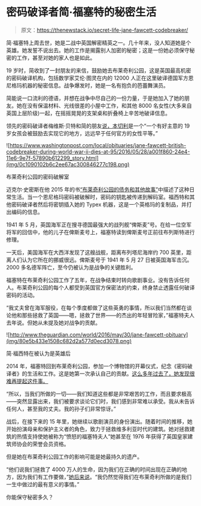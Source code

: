 # 密码破译者简·福塞特的秘密生活

> 原文：<https://thenewstack.io/secret-life-jane-fawcett-codebreaker/>

简·福塞特上周去世，她是二战中英国解密精英之一。几十年来，没人知道她是个英雄。她发誓不说出去。她的工作是揭露别人加密的秘密；这是一份她必须保守秘密的工作，甚至对她的家人也是如此。

19 岁时，简收到了一封朋友的来信，鼓励她去布莱奇利公园，这是英国最高机密的密码破译机构，包括数学家艾伦·图灵在内的 12000 人正在这里破译德国军方恩尼格玛机器的秘密信息。战争爆发时，她是一名有抱负的芭蕾舞演员。

简能说一口流利的德语，并想在战争中尽自己的一份力量，于是她加入了她的朋友。她在没有保温材料、光线很差的小屋中工作，和其他 8000 名女性(大多来自英国上层阶级)一起，在摇摇晃晃的支架桌和折叠椅上辛苦地破译信息。

领先的密码破译者梅维斯·贝特和简的朋友[说，本切利](https://www.theguardian.com/world/2016/may/30/jane-fawcett-obituary)是一个“一个有好主意的 19 岁女孩会被鼓励去实现它的地方，远远早于任何官方的女性平等。”

![https://www.washingtonpost.com/local/obituaries/jane-fawcett-british-codebreaker-during-world-war-ii-dies-at-95/2016/05/28/a001f860-24e4-11e6-9e7f-57890b612299_story.html](img/0c1090102b6c2ee67ac300846277c198.png)

布莱奇利公园的密码破解室

迈克尔·史密斯在他 2015 年的书[“布莱奇利公园的债务和其他故事”](http://www.bletchleyparkresearch.co.uk/debs-of-bletchley-park/?version=meter+at+1&module=meter-Links&pgtype=article&contentId=&mediaId=&referrer=https%3A%2F%2Fwww.google.com%2F&priority=true&action=click&contentCollection=meter-links-click)中描述了这种日常生活。当一个恩尼格玛密码被破解时，密码的钥匙被传递到解码室。福西特和其他密码破译者然后将密钥插入她的 Typex 机器，这是一个英格玛的复制品，并打出编码的信息。

1941 年 5 月，英国海军正在搜寻德国最强大的战列舰“俾斯麦”号。在给一位空军将军的回信中，他的儿子在俾斯麦号上，福塞特读到俾斯麦号正前往布列斯特进行修理。

一天后，美国海军在大西洋发现了这艘战舰，距离布列塔尼海岸约 700 英里，距离人们认为它所在的挪威很远。俾斯麦号于 1941 年 5 月 27 日被英国海军击沉。2000 多名德军阵亡，至今仍被认为是战争的关键胜利。

福塞特在布莱奇利公园工作了五年，在战争结束时转向歌剧事业。没有告诉任何人。布莱奇利公园的每个人都受到英国官方保密法的约束，终身禁止透露任何破译密码的活动。

“我丈夫曾在海军服役，在每个季度都做了这些英勇的事情，所以我们当然都在谈论他和那些拯救了英国——嗯，拯救了世界——的杰出的年轻冒险家，”福塞特夫人去年说。但她从未提及她对战争的贡献。

![http://www.theguardian.com/world/2016/may/30/jane-fawcett-obituary](img/80e5b433e1508c682d2a577d0ecd3078.png)

简·福西特在被认为是英雄后

2014 年，福塞特回到布莱奇利公园，参加一个博物馆的开幕仪式，纪念《密码破译者》的生活和工作。这是她第一次承认自己的贡献。[这么多年过去了，她发现很难再提起这件事。](http://www.post-gazette.com/news/obituaries/2016/05/31/Obituary-Jane-Fawcett-British-codebreaker-during-World-War-II/stories/201605310132)

“所以，当我们所做的一切——我们知道这些都是非常艰苦的工作，而且要求极高——突然显露出来，我们被要求谈论它们时，我们感到非常难以承受。我从未告诉任何人，甚至我的丈夫。我的孙子们非常惊讶。”

战后，在接下来的 15 年里，她继续以歌剧演员的身份演出。随着时间的推移，她开始扮演母亲和保护主义者的角色，致力于拯救维多利亚时代的建筑。她对拯救建筑的热情支持使她被称为“愤怒的福塞特夫人”她甚至在 1976 年获得了英国皇家建筑师协会的荣誉会员资格。

但是她在布莱奇利公园工作的影响可能是她最持久的遗产。

“他们说我们拯救了 4000 万人的生命，因为我们在正确的时间出现在正确的地方，因为我们有工作要做，”[她后来说](http://www.express.co.uk/news/obituaries/674688/Jane-Fawcett-1921-2016-Decoder-trail-Bismark)。“我仍然觉得我们在布莱奇利所做的是我们一生中做过的最有意义的事情。”

你能保守秘密多久？

<svg xmlns:xlink="http://www.w3.org/1999/xlink" viewBox="0 0 68 31" version="1.1"><title>Group</title> <desc>Created with Sketch.</desc></svg>